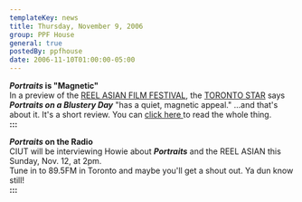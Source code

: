 ```yaml
---
templateKey: news
title: Thursday, November 9, 2006
group: PPF House
general: true
postedBy: ppfhouse
date: 2006-11-10T01:00:00-05:00
---
```

***Portraits* is "Magnetic"**  
In a preview of the [REEL ASIAN FILM FESTIVAL](http://www.reelasian.com), the [TORONTO STAR](http://www.thestar.com) says ***Portraits on a Blustery Day*** "has a quiet, magnetic appeal." ...and that's about it. It's a short review. You can [click here ](http://www.thestar.com/NASApp/cs/ContentServer?pagename=thestar/Layout/Article_Type1&c=Article&cid=1163112609575&call_pageid=968867495754&col=969483191630) to read the whole thing.  
**:::**  
  
***Portraits* on the Radio**  
CIUT will be interviewing Howie about ***Portraits*** and the REEL ASIAN this Sunday, Nov. 12, at 2pm.  
Tune in to 89.5FM in Toronto and maybe you'll get a shout out. Ya dun know still!  
**:::**